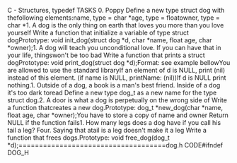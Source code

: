 C - Structures, typedef TASKS 0. Poppy Define a new type struct dog with thefollowing elements:name, type = char *age, type = floatowner, type = char *1. A dog is the only thing on earth that loves you more than you love yourself Write a function that initialize a variable of type struct dogPrototype: void init_dog(struct dog *d, char *name, float age, char *owner);1. A dog will teach you unconditional love. If you can have that in your life, thingswon't be too bad Write a function that prints a struct dogPrototype: void print_dog(struct dog *d);Format: see example bellowYou are allowed to use the standard libraryIf an element of d is NULL, print (nil) instead of this element. (if name is NULL, printName: (nil))If d is NULL print nothing.1. Outside of a dog, a book is a man's best friend. Inside of a dog it's too dark toread Define a new type dog_t as a new name for the type struct dog.2. A door is what a dog is perpetually on the wrong side of Write a function thatcreates a new dog.Prototype: dog_t *new_dog(char *name, float age, char *owner);You have to store a copy of name and owner Return NULL if the function fails1. How many legs does a dog have if you call his tail a leg? Four. Saying that atail is a leg doesn't make it a leg Write a function that frees dogs.Prototype: void free_dog(dog_t *d);====================================dog.h CODE#ifndef DOG_H

